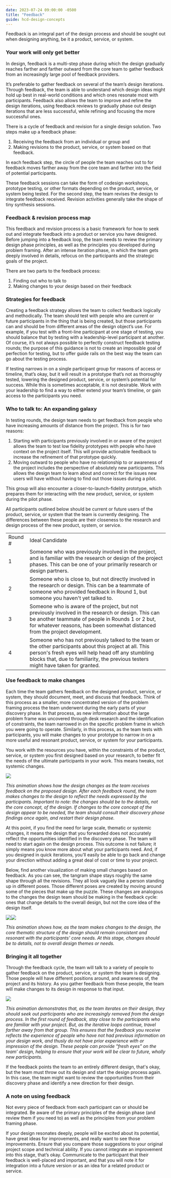 ```yaml
---
date: 2023-07-24 09:00:00 -0500
title: "Feedback"
guide: hcd-design-concepts
---
```


Feedback is an integral part of the design process and should be sought out when designing anything, be it a product, service, or system. 


### Your work will only get better

In design, feedback is a multi-step phase during which the design gradually reaches farther and farther outward from the core team to gather feedback from an increasingly large pool of feedback providers.

It’s preferable to gather feedback on several of the team’s design iterations. Through feedback, the team is able to understand which design ideas might hold up best in real-world conditions and which ones resonate most with participants. Feedback also allows the team to improve and refine the design iterations, using feedback reviews to gradually phase out design iterations that are less successful, while refining and focusing the more successful ones.

There is a cycle of feedback and revision for a single design solution. Two steps make up a feedback phase: 

1. Receiving the feedback from an individual or group and 
2. Making revisions to the product, service, or system based on that feedback.

In each feedback step, the circle of people the team reaches out to for feedback moves farther away from the core team and farther into the field of potential participants.

These feedback sessions can take the form of codesign workshops, prototype testing, or other formats depending on the product, service, or system being tested. For the second step, the team revises the design to integrate feedback received. Revision activities generally take the shape of tiny synthesis sessions.


### Feedback & revision process map

This feedback and revision process is a basic framework for how to seek out and integrate feedback into a product or service you have designed. Before jumping into a feedback loop, the team needs to review the primary design phase principles, as well as the principles you developed during problem framing. After an intense iteration phase, in which the team gets deeply involved in details, refocus on the participants and the strategic goals of the project.

There are two parts to the feedback process: 

1. Finding out who to talk to
2. Making changes to your design based on their feedback


### Strategies for feedback

Creating a feedback strategy allows the team to collect feedback logically and methodically. The team should test with people who are current or future participants in the thing that is being created, but those participants can and should be from different areas of the design object’s use. For example, if you test with a front-line participant at one stage of testing, you should balance that by testing with a leadership-level participant at another. Of course, it’s not always possible to perfectly construct feedback testing rounds; the purpose of this guidance is not to create an impossible goal of perfection for testing, but to offer guide rails on the best way the team can go about the testing process.

If testing narrows in on a single participant group for reasons of access or timeline, that’s okay, but it will result in a prototype that’s not as thoroughly tested, lowering the designed product, service, or system’s potential for success. While this is sometimes acceptable, it is not desirable. Work with your leadership to find a way to either extend your team’s timeline, or gain access to the participants you need.


### Who to talk to: An expanding galaxy

In testing rounds, the design team needs to get feedback from people who have increasing amounts of distance from the project. This is for two reasons:

1. Starting with participants previously involved in or aware of the project allows the team to test low fidelity prototypes with people who have context on the project itself. This will provide actionable feedback to increase the refinement of that prototype quickly.
2. Moving outward to people who have no relationship to or awareness of the project includes the perspective of absolutely new participants. This allows the design team to learn about and correct for the issues new users will have without having to find out those issues during a pilot.

This group will also encounter a closer-to-launch-fidelity prototype, which prepares them for interacting with the new product, service, or system during the pilot phase.

All participants outlined below should be current or future users of the product, service, or system that the team is currently designing. The differences between these people are their closeness to the research and design process of the new product, system, or service.

|         |                                                                                                                                                                                                                                                      |
| ------- | ---------------------------------------------------------------------------------------------------------------------------------------------------------------------------------------------------------------------------------------------------- |
| Round # | Ideal Candidate                                                                                                                                                                                                                                      |
| 1       | Someone who was previously involved in the project, and is familiar with the research or design of the project phases. This can be one of your primarily research or design partners.                                                                |
| 2       | Someone who is close to, but not directly involved in the research or design. This can be a teammate of someone who provided feedback in Round 1, but someone you haven't yet talked to.                                                             |
| 3       | Someone who is aware of the project, but not previously involved in the research or design. This can be another teammate of people in Rounds 1 or 2 but, for whatever reasons, has been somewhat distanced from the project development.             |
| 4       | Someone who has not previously talked to the team or the other participants about this project at all. This person's fresh eyes will help head off any stumbling blocks that, due to familiarity, the previous testers might have taken for granted. |


### Use feedback to make changes

Each time the team gathers feedback on the designed product, service, or system, they should document, meet, and discuss that feedback. Think of this process as a smaller, more concentrated version of the problem framing process the team underwent during the early parts of your discovery phase. In that process, as new information about the large problem frame was uncovered through desk research and the identification of constraints, the team narrowed in on the specific problem frame in which you were going to operate. Similarly, in this process, as the team tests with participants, you will make changes to your prototype to narrow in on a more useful and resonant product, service, or system for your participants.

You work with the resources you have, within the constraints of the product, service, or system you first designed based on your research, to better fit the needs of the ultimate participants in your work. This means tweaks, not systemic changes.

[![](https://lh6.googleusercontent.com/s5CxA_F8b9QquCznY3eMhCOCkS9bOtvFTEZn6dNRnrQeFjts5o2_K4VvJMVN9rPgtqVWzPPicIajHsIqFKBkHJqDDJhNzr3QYcQJjMNm8-uhzfS1d4b6ZvTkjirSt8I7akJlKNVxmoxyf9Ej-T77H87IscSorbhEQBHeYuBbjzkDMy-oMmAWLDaJvx6Glg)](https://the-lab-at-opm.github.io/website/assets/img/lab/hcd-guide/design/shapes_v1.gif)

_This animation shows how the design changes as the team receives feedback on the proposed design. After each feedback round, the team makes changes to the design to reflect the needs expressed by the participants. Important to note: the changes should be to the details, not the core concept, of the design. If changes to the core concept of the design appear to be needed, the team should consult their discovery phase findings once again, and restart their design phase._

At this point, if you find the need for large scale, thematic or systemic changes, it means the design that you forwarded does not accurately reflect the opportunities identified in the discovery phase. The team will need to start again on the design process. This outcome is not failure; it simply means you know more about what your participants need. And, if you designed in quick iterations, you’ll easily be able to go back and change your direction without adding a great deal of cost or time to your project.

Below, find another visualization of making small changes based on feedback. As you can see, the tangram shape stays roughly the same shape through all the revisions. They all look vaguely like a person standing up in different poses. Those different poses are created by moving around some of the pieces that make up the puzzle. These changes are analogous to the changes the design team should be making in the feedback cycle: ones that change details to the overall design, but not the core idea of the design itself.

[__![](https://lh3.googleusercontent.com/DNMmSYZcN-oWUuTWPfHLwmYD-92mSiuN397mrG3m1PSQiucXUKxAotS3aoHSJEQJzsN747I4TmgnSp4I3mGfVX-Kp7OD16jWjRIzC4k1brm9ZXlOmvKH-pS4-YAfkgLrxB5FmDlkhkiyI2KFrNDyhLXv1NkdKIzSlz-ysNTb0NSpi6HfnetwfLizgli4ug)__](https://the-lab-at-opm.github.io/website/assets/img/lab/hcd-guide/design/revision-dance_v3.gif)__![](https://lh6.googleusercontent.com/YAiRb8LWKXKnTk18E1yhY1N6N8GL4cNLEgAxbcyUQePtc6RFy2PS35BRc7FBy3V6UkTQV1KyZFXvWmd3mutzHR1X2Wri1fL65clSjGZ7EY-OACcjubdJLHDpLZpkKuZ5HZQdSNlEDNqePsD3dJ4hZQ7aJWQQ_iC79r4mwTGF4PbmL_Sr_z7vVtizBczGYw)__

_This animation shows how, as the team makes changes to the design, the core thematic structure of the design should remain consistent and resonant with the participants’ core needs. At this stage, changes should be to details, not to overall design themes or needs._


### Bringing it all together

Through the feedback cycle, the team will talk to a variety of people to gather feedback on the product, service, or system the team is designing. Those people will have different positions around, and awareness of, the project and its history. As you gather feedback from these people, the team will make changes to its design in response to that input.

[![](https://lh3.googleusercontent.com/cVEvqCUBY_jCZSCVZ6_vmwQ_1i6WDzBFbM9MmMIgh9G4x6pm66FWy0qnrnUXgD7N8a82sBNVeXDLLZqTEbf3OJSzoxqgWhWA6keNlK3WjXwdbg5WaByEQvR80LH3m0aJ9KNMrVSZsS78oVnXTK0bLh2r_FYrochBm46Ja0OGJobxlv6ZYe-bGQkzk45Y8w)](https://the-lab-at-opm.github.io/website/assets/img/lab/hcd-guide/design/comet_v2.gif)

_This animation demonstrates that, as the team iterates on their design, they should seek out participants who are increasingly removed from the design process. In the first round of feedback, stay close to the participants who are familiar with your project. But, as the iterative loops continue, travel farther away from that group. This ensures that the feedback you receive reflects the experience of people who have not had previous information on your design work, and thusly do not have prior experience with or impression of the design. These people can provide "fresh eyes" on the team’ design, helping to ensure that your work will be clear to future, wholly new participants._

If the feedback points the team to an entirely different design, that's okay, but the team must throw out its design and start the design process again. In this case, the team might want to review the opportunities from their discovery phase and identify a new direction for their design.


### A note on using feedback

Not every piece of feedback from each participant can or should be integrated. Be aware of the primary principles of the design phase (and review them if you need to) as well as the principles from your problem framing phase.

If your design resonates deeply, people will be excited about its potential, have great ideas for improvements, and really want to see those improvements. Ensure that you compare those suggestions to your original project scope and technical ability. If you cannot integrate an improvement into this stage, that’s okay. Communicate to the participant that their feedback is well-placed and important, and that you will note it for integration into a future version or as an idea for a related product or service.
